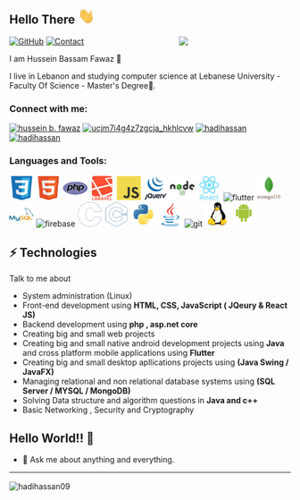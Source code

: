 
<h2> Hello There <img src="https://raw.githubusercontent.com/ABSphreak/ABSphreak/master/gifs/Hi.gif" width="30px"></h2>

<img align="right" src="https://github.com/rajput2107/rajput2107/blob/master/Assets/Developer.gif" width='200'/>

[![GitHub](https://img.shields.io/badge/SUPPORT%20AT-GITHUB-blue?style=for-the-badge&logo=github)](https://github.com/hbfawaz112) 
 [![Contact](https://img.shields.io/badge/CONTACT-GMAIL-yellow?style=for-the-badge&logo=gmail&logoColor=white)](mailto:hbfawaz112@gmail.com)
 
I am Hussein Bassam Fawaz 🧔

I live in Lebanon and studying computer science at Lebanese University - Faculty Of Science - Master's Degree🏫. 

### Connect with me:

<a href="https://www.linkedin.com/in/hussein-b-fawaz-21a778140/" target="_blank"><img src="https://www.vectorlogo.zone/logos/linkedin/linkedin-tile.svg" alt="hussein b. fawaz" height="44" width="44" /></a>
<a href="https://www.facebook.com/profile.php?id=100011177776172" target="_blank"><img src="https://www.vectorlogo.zone/logos/facebook/facebook-official.svg" alt="ucjm7i4g4z7zgcja_hkhlcvw" height="44" width="44" /></a>
<a href="https://www.instagram.com/hbfawaz112" target="_blank"><img src="https://www.vectorlogo.zone/logos/instagram/instagram-icon.svg" alt="hadihassan" height="44" width="44" /></a>
<a href="https://wa.me/96176722357" target="_blank"><img src="https://www.vectorlogo.zone/logos/whatsapp/whatsapp-tile.svg" alt="hadihassan" height="44" width="44" /></a>
<br />

### Languages and Tools:
<p align="left">
  <img src="https://raw.githubusercontent.com/devicons/devicon/master/icons/css3/css3-original.svg" alt="css3" width="44" height="44"/>
  <img src="https://raw.githubusercontent.com/devicons/devicon/master/icons/html5/html5-original.svg" alt="html" width="44" height="44"/>
  <img src="https://raw.githubusercontent.com/devicons/devicon/master/icons/php/php-original.svg" alt="php" width="44" height="44"/>
  <img src="https://raw.githubusercontent.com/devicons/devicon/master/icons/laravel/laravel-plain-wordmark.svg" alt="Laravel" width="44" height="44"/>
  <img src="https://raw.githubusercontent.com/devicons/devicon/master/icons/javascript/javascript-original.svg" alt="javascript" width="44" height="44"/>
  <img src="https://raw.githubusercontent.com/devicons/devicon/9c6bfdb9783cdfe1018666ed76adcfd3eab6fad6/icons/jquery/jquery-original-wordmark.svg" alt="jqeury" width="44" height="44"/>
  <img src="https://raw.githubusercontent.com/devicons/devicon/master/icons/nodejs/nodejs-original-wordmark.svg" alt="Node" width="44" height="44"/>
  <img src="https://raw.githubusercontent.com/devicons/devicon/master/icons/react/react-original-wordmark.svg" alt="react" width="44" height="44"/>
  <img src="https://www.vectorlogo.zone/logos/flutterio/flutterio-icon.svg" alt="flutter" width="44" height="44"/>
  <img src="https://raw.githubusercontent.com/devicons/devicon/master/icons/mongodb/mongodb-original-wordmark.svg" alt="mongodb" width="44" height="44"/>
  <img src="https://raw.githubusercontent.com/devicons/devicon/master/icons/mysql/mysql-original-wordmark.svg" alt="mysql" width="44" height="44"/>
  <img src="https://www.vectorlogo.zone/logos/firebase/firebase-icon.svg" alt="firebase" width="44" height="44"/>
  <img src="https://raw.githubusercontent.com/devicons/devicon/9c6bfdb9783cdfe1018666ed76adcfd3eab6fad6/icons/c/c-line.svg" alt="c" width="44" height="44"/>
  <img src="https://raw.githubusercontent.com/devicons/devicon/9c6bfdb9783cdfe1018666ed76adcfd3eab6fad6/icons/cplusplus/cplusplus-line.svg" alt="cpp" width="44" height="44"/>
  <img src="https://raw.githubusercontent.com/devicons/devicon/9c6bfdb9783cdfe1018666ed76adcfd3eab6fad6/icons/python/python-original.svg" alt="python" width="44" height="44"/>
 
  <img src="https://raw.githubusercontent.com/devicons/devicon/master/icons/java/java-original.svg" alt="java" width="44" height="44"/>
  <img src="https://www.vectorlogo.zone/logos/git-scm/git-scm-icon.svg" alt="git" width="44" height="44"/>
  <img src="https://raw.githubusercontent.com/devicons/devicon/master/icons/linux/linux-original.svg" alt="linux" width="44" height="44"/>
  <img src="https://raw.githubusercontent.com/devicons/devicon/master/icons/android/android-original-wordmark.svg" alt="android" width="44" height="44" />
</p>

## ⚡ Technologies
Talk to me about
- System administration (Linux)
- Front-end development using **HTML, CSS, JavaScript ( JQeury & React JS)**
- Backend development using **php , asp.net core**
- Creating big and small web projects
- Creating big and small native android development projects using **Java** and cross platform mobile applications using **Flutter**
- Creating big and small desktop apllications projects using **(Java Swing / JavaFX)**
- Managing relational and non relational database systems using **(SQL Server / MYSQL / MongoDB)**
- Solving Data structure and algorithm questions in **Java and c++**
- Basic Networking , Security and Cryptography 

## Hello World!! 🤔
- 💬 Ask me about anything and everything.
<hr>
<a>
  <img align="center" src="https://github-readme-stats.vercel.app/api?username=hbfawaz112&show_icons=truee&theme=radical" alt="hadihassan09" />
</a>
